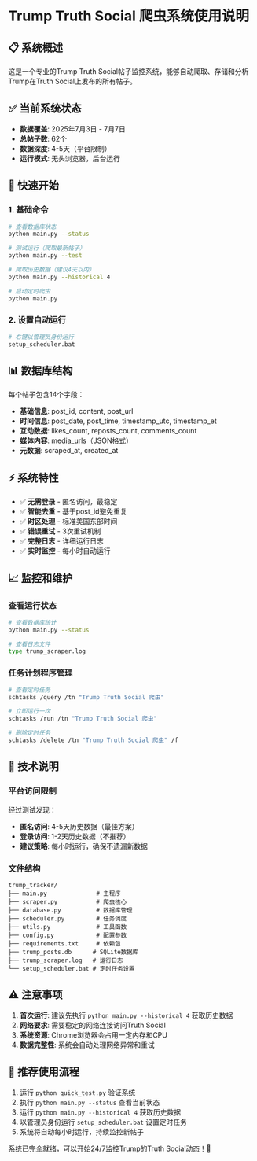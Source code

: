 # Trump Truth Social 爬虫系统使用说明

## 📋 系统概述
这是一个专业的Trump Truth Social帖子监控系统，能够自动爬取、存储和分析Trump在Truth Social上发布的所有帖子。

## ✅ 当前系统状态
- **数据覆盖**: 2025年7月3日 - 7月7日
- **总帖子数**: 62个
- **数据深度**: 4-5天（平台限制）
- **运行模式**: 无头浏览器，后台运行

## 🚀 快速开始

### 1. 基础命令
```bash
# 查看数据库状态
python main.py --status

# 测试运行（爬取最新帖子）
python main.py --test

# 爬取历史数据（建议4天以内）
python main.py --historical 4

# 启动定时爬虫
python main.py
```

### 2. 设置自动运行
```bash
# 右键以管理员身份运行
setup_scheduler.bat
```

## 📊 数据库结构
每个帖子包含14个字段：
- **基础信息**: post_id, content, post_url
- **时间信息**: post_date, post_time, timestamp_utc, timestamp_et
- **互动数据**: likes_count, reposts_count, comments_count
- **媒体内容**: media_urls（JSON格式）
- **元数据**: scraped_at, created_at

## ⚡ 系统特性
- ✅ **无需登录** - 匿名访问，最稳定
- ✅ **智能去重** - 基于post_id避免重复
- ✅ **时区处理** - 标准美国东部时间
- ✅ **错误重试** - 3次重试机制
- ✅ **完整日志** - 详细运行日志
- ✅ **实时监控** - 每小时自动运行

## 📈 监控和维护

### 查看运行状态
```bash
# 查看数据库统计
python main.py --status

# 查看日志文件
type trump_scraper.log
```

### 任务计划程序管理
```bash
# 查看定时任务
schtasks /query /tn "Trump Truth Social 爬虫"

# 立即运行一次
schtasks /run /tn "Trump Truth Social 爬虫"

# 删除定时任务
schtasks /delete /tn "Trump Truth Social 爬虫" /f
```

## 🔧 技术说明

### 平台访问限制
经过测试发现：
- **匿名访问**: 4-5天历史数据（最佳方案）
- **登录访问**: 1-2天历史数据（不推荐）
- **建议策略**: 每小时运行，确保不遗漏新数据

### 文件结构
```
trump_tracker/
├── main.py              # 主程序
├── scraper.py           # 爬虫核心
├── database.py          # 数据库管理
├── scheduler.py         # 任务调度
├── utils.py             # 工具函数
├── config.py            # 配置参数
├── requirements.txt     # 依赖包
├── trump_posts.db      # SQLite数据库
├── trump_scraper.log   # 运行日志
└── setup_scheduler.bat # 定时任务设置
```

## ⚠️ 注意事项
1. **首次运行**: 建议先执行 `python main.py --historical 4` 获取历史数据
2. **网络要求**: 需要稳定的网络连接访问Truth Social
3. **系统资源**: Chrome浏览器会占用一定内存和CPU
4. **数据完整性**: 系统会自动处理网络异常和重试

## 🎯 推荐使用流程
1. 运行 `python quick_test.py` 验证系统
2. 执行 `python main.py --status` 查看当前状态
3. 运行 `python main.py --historical 4` 获取历史数据
4. 以管理员身份运行 `setup_scheduler.bat` 设置定时任务
5. 系统将自动每小时运行，持续监控新帖子

系统已完全就绪，可以开始24/7监控Trump的Truth Social动态！🎉 